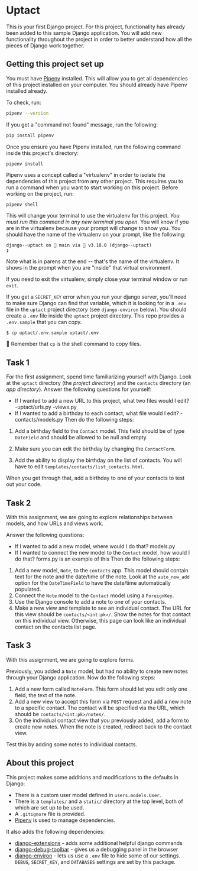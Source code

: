# Uptact

This is your first Django project. For this project, functionality has already been added to this sample Django application. You will add new functionality throughout the project in order to better understand how all the pieces of Django work together.

## Getting this project set up

You must have [Pipenv](https://pipenv.pypa.io/en/latest/) installed. This will allow you to get all dependencies of this project installed on your computer. You should already have Pipenv installed already.

To check, run:

```sh
pipenv --version
```

If you get a "command not found" message, run the following:

```sh
pip install pipenv
```

Once you ensure you have Pipenv installed, run the following command inside this project's directory:

```
pipenv install
```

Pipenv uses a concept called a "virtualenv" in order to isolate the dependencies of this project from any other project. This requires you to run a command when you want to start working on this project. Before working on the project, run:

```
pipenv shell
```

This will change your terminal to use the virtualenv for this project. _You must run this command in any new terminal you open._ You will know if you are in the virtualenv because your prompt will change to show you. You should have the name of the virtualenv on your prompt, like the following:

```
django--uptact on  main via 🐍 v3.10.0 (django--uptact)
❯
```

Note what is in parens at the end -- that's the name of the virtualenv. It shows in the prompt when you are "inside" that virtual environment.

If you need to exit the virtualenv, simply close your terminal window or run `exit`.

If you get a `SECRET_KEY` error when you run your django server, you'll need to make sure Django can find that variable, which it is looking for in a `.env` file in the `uptact` project directory (see `django-environ` below). You should create a `.env` file inside the `uptact` project directory. This repo provides a `.env.sample` that you can copy.

```sh
$ cp uptact/.env.sample uptact/.env
```
💫 Remember that `cp` is the shell command to copy files.


## Task 1

For the first assignment, spend time familiarizing yourself with Django. Look at the `uptact` directory (the _project directory_) and the `contacts` directory (an _app directory_). Answer the following questions for yourself:

- If I wanted to add a new URL to this project, what two files would I edit?
    -uptact/urls.py
    -views.py
- If I wanted to add a birthday to each contact, what file would I edit?
    -contacts/models.py
Then do the following steps:
1. Add a birthday field to the `Contact` model. This field should be of type `DateField` and should be allowed to be null and empty.
<!-- line 22 birthday = models.DateField(blank=True, null=True) -->

2. Make sure you can edit the birthday by changing the `ContactForm`.
<!-- forms.py added birthday to forms -->
3. Add the ability to display the birthday on the list of contacts. You will have to edit `templates/contacts/list_contacts.html`.

When you get through that, add a birthday to one of your contacts to test out your code.

## Task 2

With this assignment, we are going to explore relationships between models, and how URLs and views work.

Answer the following questions:

- If I wanted to add a new model, where would I do that?
models.py
- If I wanted to connect the new model to the `Contact` model, how would I do that?
 forms.py is an example of this
Then do the following steps:

1. Add a new model, `Note`, to the `contacts` app. This model should contain text for the note and the date/time of the note. Look at the `auto_now_add` option for the `DateTimeField` to have the date/time automatically populated.
2. Connect the `Note` model to the `Contact` model using a `ForeignKey`.
3. Use the Django console to add a note to one of your contacts.
4. Make a new view and template to see an individual contact. The URL for this view should be `contacts/<int:pk>/`. Show the notes for that contact on this individual view. Otherwise, this page can look like an individual contact on the contacts list page.

## Task 3

With this assignment, we are going to explore forms.

Previously, you added a `Note` model, but had no ability to create new notes through your Django application. Now do the following steps:

1. Add a new form called `NoteForm`. This form should let you edit only one field, the text of the note.
2. Add a new view to accept this form via `POST` request and add a new note to a specific contact. The contact will be specified via the URL, which should be `contacts/<int:pk>/notes/`.
3. On the individual contact view that you previously added, add a form to create new notes. When the note is created, redirect back to the contact view.

Test this by adding some notes to individual contacts.

## About this project

This project makes some additions and modifications to the defaults in Django:

- There is a custom user model defined in `users.models.User`.
- There is a `templates/` and a `static/` directory at the top level, both of which are set up to be used.
- A `.gitignore` file is provided.
- [Pipenv](https://pipenv.pypa.io/en/latest/) is used to manage dependencies.

It also adds the following dependencies:

- [django-extensions](https://django-extensions.readthedocs.io/en/latest/) - adds some additional helpful django commands
- [django-debug-toolbar](https://django-debug-toolbar.readthedocs.io/en/latest/) - gives us a debugging panel in the browser
- [django-environ](https://django-environ.readthedocs.io/en/latest/) - lets us use a `.env` file to hide some of our settings. `DEBUG`, `SECRET_KEY`, and `DATABASES` settings are set by this package.
